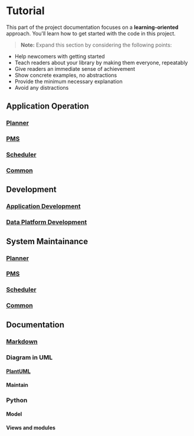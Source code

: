 # Tutorial

This part of the project documentation focuses on a
**learning-oriented** approach. You'll learn how to
get started with the code in this project.

> **Note:** Expand this section by considering the
> following points:

- Help newcomers with getting started
- Teach readers about your library by making them
    everyone, repeatably
- Give readers an immediate sense of achievement
- Show concrete examples, no abstractions
- Provide the minimum necessary explanation
- Avoid any distractions

## Application Operation

### [Planner](tutorial/application/plan.md)

### [PMS](tutorial/application/pms.md)

### [Scheduler](tutorial/application/scheduler.md)

### [Common](tutorial/application/common.md)

## Development

### [Application Development](tutorial/development/ap.md)

### [Data Platform Development](tutorial/development/odp.md)

## System Maintainance

### [Planner](tutorial/system/plan.md)

### [PMS](tutorial/system/pms.md)

### [Scheduler](tutorial/system/scheduler.md)

### [Common](tutorial/system/common.md)


## Documentation

### [Markdown](https://docs.github.com/en/get-started/writing-on-github/getting-started-with-writing-and-formatting-on-github/basic-writing-and-formatting-syntax)

### Diagram in UML

#### [PlantUML](https://plantuml.com/)

#### Maintain

### Python

#### Model

#### Views and modules
